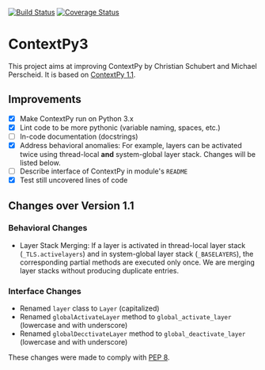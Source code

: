 [![Build Status](https://travis-ci.org/jchromik/contextpy3.svg?branch=master)](https://travis-ci.org/jchromik/contextpy3)
[![Coverage Status](https://coveralls.io/repos/github/jchromik/contextpy3/badge.svg?branch=master)](https://coveralls.io/github/jchromik/contextpy3)

# ContextPy3

This project aims at improving ContextPy by Christian Schubert and Michael Perscheid.
It is based on [ContextPy 1.1](https://pypi.python.org/pypi/ContextPy). 

## Improvements

- [x] Make ContextPy run on Python 3.x
- [x] Lint code to be more pythonic (variable naming, spaces, etc.)
- [ ] In-code documentation (docstrings)
- [x] Address behavioral anomalies: For example, layers can be activated twice using thread-local **and** system-global layer stack. Changes will be listed below.
- [ ] Describe interface of ContextPy in module's `README`
- [x] Test still uncovered lines of code

## Changes over Version 1.1

### Behavioral Changes

- Layer Stack Merging: If a layer is activated in thread-local layer stack (`_TLS.activelayers`) and in system-global layer stack (`_BASELAYERS`), the corresponding partial methods are executed only once. We are merging layer stacks without producing duplicate entries.

### Interface Changes

- Renamed `layer` class to `Layer` (capitalized)
- Renamed `globalActivateLayer` method to `global_activate_layer` (lowercase and with underscore)
- Renamed `globalDecctivateLayer` method to `global_deactivate_layer` (lowercase and with underscore)

These changes were made to comply with [PEP 8](https://www.python.org/dev/peps/pep-0008/).